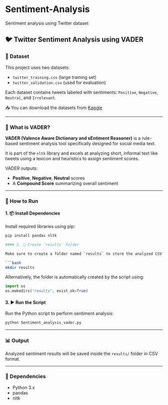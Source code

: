 # Sentiment-Analysis  
Sentiment analysis using Twitter dataset

## 🐦 Twitter Sentiment Analysis using VADER

### 📂 Dataset  
This project uses two datasets:
- `twitter_training.csv` (large training set)  
- `twitter_validation.csv` (used for evaluation)  

Each dataset contains tweets labeled with sentiments: `Positive`, `Negative`, `Neutral`, and `Irrelevant`.

📥 You can download the datasets from [Kaggle](https://www.kaggle.com/datasets/jp797498e/twitter-entity-sentiment-analysis)

---

### 🧠 What is VADER?  
**VADER (Valence Aware Dictionary and sEntiment Reasoner)** is a rule-based sentiment analysis tool specifically designed for social media text.  

It is part of the `nltk` library and excels at analyzing short, informal text like tweets using a lexicon and heuristics to assign sentiment scores.

VADER outputs:
- **Positive**, **Negative**, **Neutral** scores  
- A **Compound Score** summarizing overall sentiment

---

### 🚀 How to Run

#### 1. 📦 Install Dependencies
Install required libraries using pip:
```bash
pip install pandas nltk

#### 2. 📁 Create `results` Folder

Make sure to create a folder named `results` to store the analyzed CSV output:

```bash
mkdir results
```

Alternatively, the folder is automatically created by the script using:

```python
import os
os.makedirs("results", exist_ok=True)
```

#### 3. ▶️ Run the Script

Run the Python script to perform sentiment analysis:

```bash
python Sentiment_analysis_vader.py
```

---

### 📊 Output

Analyzed sentiment results will be saved inside the `results/` folder in CSV format.

---

### 🔧 Dependencies

* Python 3.x
* pandas
* nltk

